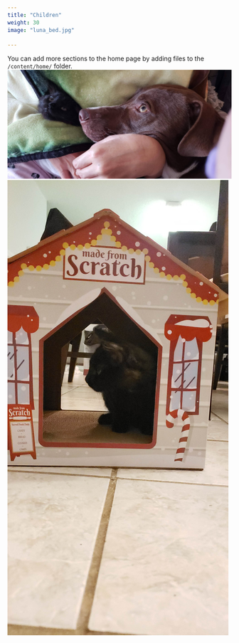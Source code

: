 ```yaml
---
title: "Children"
weight: 30
image: "luna_bed.jpg"

---
```


You can add more sections to the home page by adding files to the `/content/home/` folder.
![Luna_Nhan](luna_nhan.jpeg)
![Luna_scratchhouse](luna_scratchhouse.jpg)